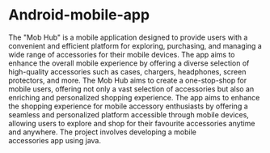 # Android-mobile-app
The "Mob Hub" is a mobile application designed to provide users with a convenient and efficient platform for exploring, purchasing, and managing a wide range of accessories for their mobile devices. The app aims to enhance the overall mobile experience by offering a diverse selection of high-quality accessories such as cases, chargers, headphones, screen protectors, and more. The Mob Hub aims to create a one-stop-shop for mobile users, offering not only a vast selection of accessories but also an enriching and personalized shopping experience. The app aims to enhance the shopping experience for mobile accessory enthusiasts by offering a seamless and personalized platform accessible through mobile devices, allowing users to explore and shop for their favourite accessories anytime and anywhere. The project involves developing a mobile accessories app using java.
